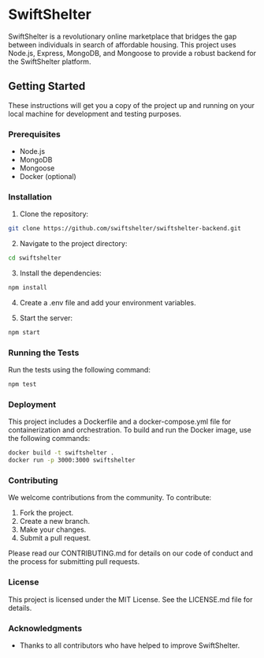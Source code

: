 # SwiftShelter

SwiftShelter is a revolutionary online marketplace that bridges the gap between individuals in search of affordable housing. This project uses Node.js, Express, MongoDB, and Mongoose to provide a robust backend for the SwiftShelter platform.

## Getting Started

These instructions will get you a copy of the project up and running on your local machine for development and testing purposes.

### Prerequisites

- Node.js
- MongoDB
- Mongoose
- Docker (optional)

### Installation

1. Clone the repository:

```bash
git clone https://github.com/swiftshelter/swiftshelter-backend.git
```

2. Navigate to the project directory:

```bash
cd swiftshelter
```

3. Install the dependencies:

```bash
npm install
```

4. Create a .env file and add your environment variables.

5. Start the server:

```bash
npm start
```

### Running the Tests

Run the tests using the following command:

```bash
npm test
```

### Deployment

This project includes a Dockerfile and a docker-compose.yml file for containerization and orchestration. To build and run the Docker image, use the following commands:

```bash
docker build -t swiftshelter .
docker run -p 3000:3000 swiftshelter
```

### Contributing

We welcome contributions from the community. To contribute:

1. Fork the project.
2. Create a new branch.
3. Make your changes.
4. Submit a pull request.

Please read our CONTRIBUTING.md for details on our code of conduct and the process for submitting pull requests.

### License

This project is licensed under the MIT License. See the LICENSE.md file for details.

### Acknowledgments

- Thanks to all contributors who have helped to improve SwiftShelter.